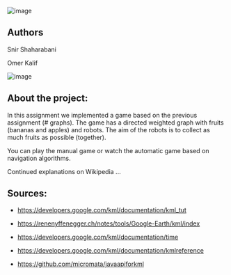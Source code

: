 
![image](https://user-images.githubusercontent.com/46107190/72631988-06157500-395e-11ea-8355-cdfd8d9dd055.png)


## Authors

Snir Shaharabani 

Omer Kalif 


![image](https://user-images.githubusercontent.com/46107190/72633082-5f7ea380-3960-11ea-9362-a80d64a6c342.png)




## About the project:

In this assignment we implemented a game based on the previous assignment (# graphs).
The game has a directed weighted graph with fruits (bananas and apples) and robots.
The aim of the robots is to collect as much fruits as possible (together).

You can play the manual game or watch the automatic game based on navigation algorithms.

Continued explanations on Wikipedia ...



## Sources:

* https://developers.google.com/kml/documentation/kml_tut 

* https://renenyffenegger.ch/notes/tools/Google-Earth/kml/index

* https://developers.google.com/kml/documentation/time 

* https://developers.google.com/kml/documentation/kmlreference 

* https://github.com/micromata/javaapiforkml 




